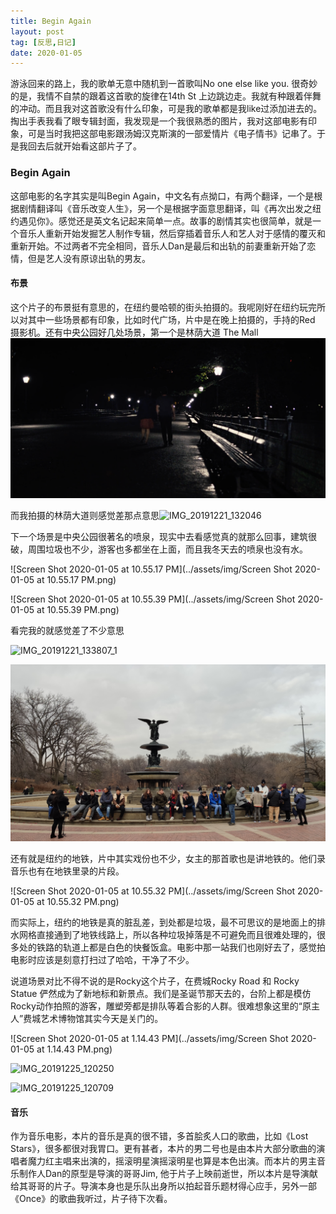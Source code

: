 ```yaml
---
title: Begin Again
layout: post
tag: [反思,日记]
date: 2020-01-05
---
```


游泳回来的路上，我的歌单无意中随机到一首歌叫No one else like you. 很奇妙的是，我情不自禁的跟着这首歌的旋律在14th St 上边跳边走。我就有种跟着伴舞的冲动。而且我对这首歌没有什么印象，可是我的歌单都是我like过添加进去的。掏出手表我看了眼专辑封面，我发现是一个我很熟悉的图片，我对这部电影有印象，可是当时我把这部电影跟汤姆汉克斯演的一部爱情片《电子情书》记串了。于是我回去后就开始看这部片子了。

### Begin Again

这部电影的名字其实是叫Begin Again，中文名有点拗口，有两个翻译，一个是根据剧情翻译叫《音乐改变人生》，另一个是根据字面意思翻译，叫《再次出发之纽约遇见你》。感觉还是英文名记起来简单一点。故事的剧情其实也很简单，就是一个音乐人重新开始发掘艺人制作专辑，然后穿插着音乐人和艺人对于感情的覆灭和重新开始。不过两者不完全相同，音乐人Dan是最后和出轨的前妻重新开始了恋情，但是艺人没有原谅出轨的男友。

#### 布景

这个片子的布景挺有意思的，在纽约曼哈顿的街头拍摄的。我呢刚好在纽约玩完所以对其中一些场景都有印象，比如时代广场，片中是在晚上拍摄的，手持的Red 摄影机。还有中央公园好几处场景，第一个是林荫大道 The Mall<img src="../assets/img/Screen Shot 2020-01-05 at 10.54.56 PM.png" alt="Screen Shot 2020-01-05 at 10.54.56 PM" style="zoom:50%;" />

而我拍摄的林荫大道则感觉差那点意思![IMG_20191221_132046](../assets/img/IMG_20191221_132046.jpg)

下一个场景是中央公园很著名的喷泉，现实中去看感觉真的就那么回事，建筑很破，周围垃圾也不少，游客也多都坐在上面，而且我冬天去的喷泉也没有水。

![Screen Shot 2020-01-05 at 10.55.17 PM](../assets/img/Screen Shot 2020-01-05 at 10.55.17 PM.png)

![Screen Shot 2020-01-05 at 10.55.39 PM](../assets/img/Screen Shot 2020-01-05 at 10.55.39 PM.png)

看完我的就感觉差了不少意思

![IMG_20191221_133807_1](../assets/img/IMG_20191221_133807_1.jpg)

![IMG_20191221_133908](../assets/img/IMG_20191221_133908.jpg)

还有就是纽约的地铁，片中其实戏份也不少，女主的那首歌也是讲地铁的。他们录音乐也有在地铁里录的片段。

![Screen Shot 2020-01-05 at 10.55.32 PM](../assets/img/Screen Shot 2020-01-05 at 10.55.32 PM.png)

而实际上，纽约的地铁是真的脏乱差，到处都是垃圾，最不可思议的是地面上的排水网格直接通到了地铁线路上，所以各种垃圾掉落是不可避免而且很难处理的，很多处的铁路的轨道上都是白色的快餐饭盒。电影中那一站我们也刚好去了，感觉拍电影时应该是刻意打扫过了哈哈，干净了不少。

说道场景对比不得不说的是Rocky这个片子，在费城Rocky Road 和 Rocky Statue 俨然成为了新地标和新景点。我们是圣诞节那天去的，台阶上都是模仿Rocky动作拍照的游客，雕塑旁都是排队等着合影的人群。很难想象这里的“原主人”费城艺术博物馆其实今天是关门的。

![Screen Shot 2020-01-05 at 1.14.43 PM](../assets/img/Screen Shot 2020-01-05 at 1.14.43 PM.png)

![IMG_20191225_120250](../assets/img/IMG_20191225_120250.jpg)

![IMG_20191225_120709](../assets/img/IMG_20191225_120709.jpg)

#### 音乐

作为音乐电影，本片的音乐是真的很不错，多首脍炙人口的歌曲，比如《Lost Stars》，很多都很对我胃口。更有甚者，本片的男二号也是由本片大部分歌曲的演唱者魔力红主唱来出演的，摇滚明星演摇滚明星也算是本色出演。而本片的男主音乐制作人Dan的原型是导演的哥哥Jim, 他于片子上映前逝世，所以本片是导演献给其哥哥的片子。导演本身也是乐队出身所以拍起音乐题材得心应手，另外一部《Once》的歌曲我听过，片子待下次看。